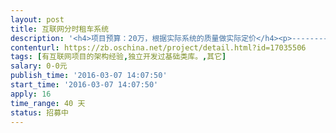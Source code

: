 ```yaml
---                
layout: post       
title: 互联网分时租车系统           
description: '<h4>项目预算：20万，根据实际系统的质量做实际定价</h4><p>----------------------------------------------------<br></p><h4>【业务需求】</h4><h4>一、功能需求</h4><p style="text-align: justify;"><span style="font-size: 16pt;">&nbsp; &nbsp; &nbsp; 将要做的这个系统，是一套关于分时租车的系统，包括<b>传统的分时租车业务、新能源租车业务</b>（电动汽车，多网点运营业务）以及若干资源共享业务等。</span></p><p style="text-align: justify;"><img alt="分时租车系统-主要业务流程.jpg" src="https://static.oschina.net/uploads/img/201603/05134522_ZtnH.jpg"></p><p style="text-align: justify;"><b><span style="font-size: 26pt;">&nbsp; &nbsp; &nbsp; &nbsp; &nbsp; &nbsp; &nbsp;主要功能模块</span></b></p><ul><li><span style="font-size: 16pt;">l<span style="font-size: 7pt;">&nbsp;&nbsp;</span></span><span style="font-size: 16pt;">注册信息</span><span style="font-size: 16pt;">&nbsp;</span><span style="font-size: 16pt;">（个人注册信息、车辆注册信息）</span></li><li><span style="font-size: 16pt;">l<span style="font-size: 7pt;">&nbsp;&nbsp;</span></span><span style="font-size: 16pt;">会员管理</span><span style="font-size: 16pt;">&nbsp;</span><span style="font-size: 16pt;">（会员类型、会员等级）</span></li><li><span style="font-size: 16pt;">l<span style="font-size: 7pt;">&nbsp;&nbsp;</span></span><span style="font-size: 16pt;">车辆管理</span><span style="font-size: 16pt;">&nbsp;</span><span style="font-size: 16pt;">（车辆状态、品牌、车型）</span></li><li><span style="font-size: 16pt;">l<span style="font-size: 7pt;">&nbsp;&nbsp;</span></span><span style="font-size: 16pt;">车辆定位</span></li><li><span style="font-size: 16pt;">l<span style="font-size: 7pt;">&nbsp;&nbsp;</span></span><span style="font-size: 16pt;">地图</span><span style="font-size: 16pt;">/</span><span style="font-size: 16pt;">导航</span></li><li><span style="font-size: 16pt;">l<span style="font-size: 7pt;">&nbsp;&nbsp;</span></span><span style="font-size: 16pt;">网点管理</span></li><li><span style="font-size: 16pt;">l<span style="font-size: 7pt;">&nbsp;&nbsp;</span></span><span style="font-size: 16pt;">账户管理</span></li><li><span style="font-size: 16pt;">l<span style="font-size: 7pt;">&nbsp;&nbsp;</span></span><span style="font-size: 16pt;">行车轨迹管理</span></li><li><span style="font-size: 16pt;">l<span style="font-size: 7pt;">&nbsp;&nbsp;</span></span><span style="font-size: 16pt;">订单管理</span></li><li><span style="font-size: 16pt;">l<span style="font-size: 7pt;">&nbsp;&nbsp;</span></span><span style="font-size: 16pt;">计费管理</span></li><li><span style="font-size: 16pt;">l<span style="font-size: 7pt;">&nbsp;&nbsp;</span></span><span style="font-size: 16pt;">车辆预定管理</span></li><li><span style="font-size: 16pt;">l<span style="font-size: 7pt;">&nbsp;&nbsp;</span></span><span style="font-size: 16pt;">统计报表</span></li><li><span style="font-size: 16pt;">l<span style="font-size: 7pt;">&nbsp;&nbsp;</span></span><span style="font-size: 16pt;">财务管理</span></li><li><span style="font-size: 16pt;">l<span style="font-size: 7pt;">&nbsp;&nbsp;</span></span><span style="font-size: 16pt;">系统用户管理</span></li><li><span style="font-size: 16pt;">l<span style="font-size: 7pt;">&nbsp;&nbsp;</span></span><span style="font-size: 16pt;">提醒与公告管理</span></li><li><span style="font-size: 16pt;">l<span style="font-size: 7pt;">&nbsp;&nbsp;</span></span><span style="font-size: 16pt;">权限管理</span></li><li><span style="font-size: 16pt;">l<span style="font-size: 7pt;">&nbsp;&nbsp;</span></span><span style="font-size: 16pt;">组织机构管理</span></li><li><span style="font-size: 16pt;">l<span style="font-size: 7pt;">&nbsp;&nbsp;</span></span><span style="font-size: 16pt;">帮助管理</span></li></ul><p>&nbsp; &nbsp; 具体功能，可以联系【QQ：<u>171799207</u>】</p><h4>二、技术要求</h4><p style="text-align: justify;"><span style="font-size: 16pt;">&nbsp; &nbsp; &nbsp; 这套“分时租车系统”，从技术上分为如下几个部分：</span></p><ul><li><span style="font-size: 16pt;">微信公众账号客户端（移动</span><span style="font-size: 16pt;">web</span><span style="font-size: 16pt;">端）；</span></li><li><span style="font-size: 16pt;">PC-WEB</span><span style="font-size: 16pt;">客户端；</span></li><li><span style="font-size: 16pt;">APP</span><span style="font-size: 16pt;">客户端（苹果、安卓）；</span></li><li><span style="font-size: 16pt;">服务端（所有客户端统一共用一个服务端）；</span></li><li><span style="font-size: 21px;">其他终端（如可能需要对接部分硬件终端设备）。</span></li></ul><p>&nbsp; &nbsp; &nbsp; 接标方需要提供整套系统全部的源代码、架构设计文档、数据库模型、业务流程时序图、业务用例图等资料。</p><p>&nbsp; &nbsp; &nbsp; 系统开发语言，最好是Java语言。</p><h4>三、非功能性要求</h4><p>&nbsp; &nbsp; &nbsp; 开发团队最好是在北京，如果团队不在北京，开发后期阶段，主要开发人员也应该可以来北京做驻场开发。</p><h4>【人员要求】</h4><p style="text-align: justify;"><span style="font-size: 16pt;">&nbsp; &nbsp; &nbsp; 接标方可以是公司或者个人团体，接标方需要在租车系统开发行业，至少工作了</span><span style="font-size: 16pt;">2</span><span style="font-size: 16pt;">年以上，并且手头已经有现成的分时租车系统的全套源代码，因为我们招标的目的，就是保质保量的前提下，尽量节省时间，所以我们希望接标方是正在从事租车系统开发行业的从业人员，并且有至少</span><span style="font-size: 16pt;">80%</span><span style="font-size: 16pt;">的功能已经满足条件的现成系统。</span></p><p style="text-align: justify;"><span style="font-size: 16pt;">&nbsp; &nbsp; &nbsp; 接标方参标前，需要先把自己团队的资历介绍、已有租车系统的说明文档等资料，发送给我们，我们确认接标方有足够的条件参与这个项目，再进行下一步接洽，这样对双方来说都能够节省时间。</span></p><h4>一、能力要求</h4><p>1、正在从事租车行业的系统研发；</p><p>2、从事过大中型软件的技术架构工作；</p><p>3、有良好的编程习惯，代码整洁干净，逻辑清晰有条理。</p><h4>二、其他要求</h4><ul><li>整套系统开发周期不能超过2个月；</li><li>开发人员最好在北京；</li><li>系统分阶段交付，开发者负责每个阶段的交接培训。</li></ul><h4>【交付要求】</h4><h4>一、交付计划</h4><p>&nbsp; &nbsp; &nbsp; 本需求将按三个阶段进行交付和验收，初步的交付计划以及相应的提交物要求如下：</p><p>1、第一阶段，技术及业务定型阶段</p><p>&nbsp; &nbsp; &nbsp;达成协议后一个星期内，完成技术定型，业务模块整理工作，向我方讲解整套系统的架构设计，业务设计，并提供整体型架构设计文档。</p><p>2、第二阶段，核心功能完成阶段</p><p>&nbsp; &nbsp; 一个月的时间，在此阶段，在接标方已有的分时租车系统基础上，完成主要核心功能，能够运行demo演示主要的功能。</p><p>3、第三阶段，测试验收阶段</p><p>&nbsp; &nbsp; 半个月的时间，在此阶段，交付整套系统的所有功能供我方测试，并修改测试出的问题，逐步完善系统。</p><h4>二、验收基准</h4><p>1、整套系统的各个子系统达到我方立项时定义的详细技术指标；</p><p>2、试运行两个月无重大问题；</p><p>3、所有源代码及文档交接完毕。</p><h4>【支付方式】</h4><p>&nbsp; &nbsp; 3：5：2比例支付，达成协议时支付30%的订金，完成第二阶段验收时，支付50%中期款，试运行两个月验收合格后，支付剩余的20%款项。</p><p>&nbsp; &nbsp; 可以通过网银转账、支付宝付款和微信付款等多种方式支付。</p>'     
contenturl: https://zb.oschina.net/project/detail.html?id=17035506      
tags: [有互联网项目的架构经验,独立开发过基础类库。,其它]            
salary: 0-0元          
publish_time: '2016-03-07 14:07:50'         
start_time: '2016-03-07 14:07:50'           
apply: 16                   
time_range: 40 天              
status: 招募中                  
---                 
```

